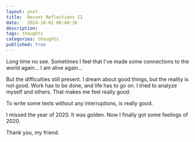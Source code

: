 ```yaml
---
layout: post
title:  Recent Reflections II
date:   2024-10-02 00:40:16
description: 
tags: thoughts
categories: thoughts
published: true
---
```


Long time no see. Sometimes I feel that I've made some connections to the world again... I am alive again... 

But the difficulties still present. I dream about good things, but the reality is not good. Work has to be done, and life has to go on. I tried to analyze myself and others. That makes me feel really good. 

To write some texts without any interruptions, is really good.

I missed the year of 2020. It was golden. Now I finally got some feelings of 2020. 

Thank you, my friend.
